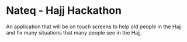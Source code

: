 # Nateq - Hajj Hackathon
An application that will be on touch screens to help old people in the Hajj and fix many situations that
many people see in the Hajj.
